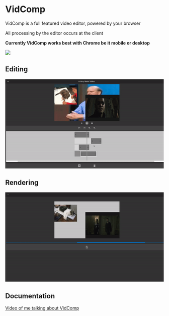 # VidComp

VidComp is a full featured video editor, powered by your browser

All processing by the editor occurs at the client

**Currently VidComp works best with Chrome be it mobile or desktop**

<img src="https://i.imgur.com/nodkHgh.png"/>

## Editing
<img src="documentation/layercontroldemo.gif"/>

## Rendering
<img src="documentation/renderingdemo.gif"/>

## Documentation
<a href="https://www.youtube.com/watch?v=86hsgDPnjL8" target="_blank">Video of me talking about VidComp<a></p>

